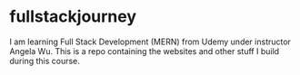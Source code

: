 # fullstackjourney
I am learning Full Stack Development (MERN) from Udemy under instructor Angela Wu. 
This is a repo containing the websites and other stuff I build during this course.
